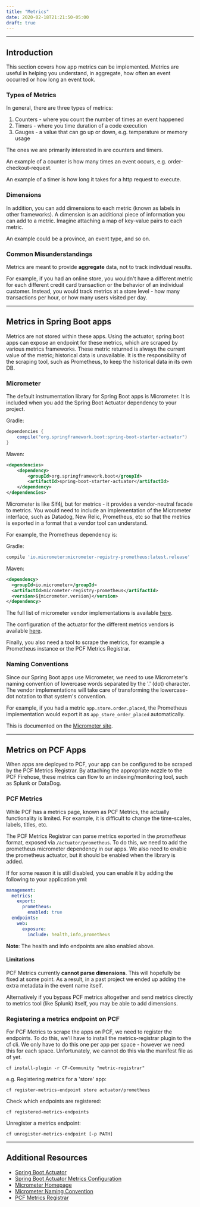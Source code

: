 ```yaml
---
title: "Metrics"
date: 2020-02-18T21:21:50-05:00
draft: true
---
```


---

## Introduction

This section covers how app metrics can be implemented. 
Metrics are useful in helping you understand, in aggregate, how often an event occurred or how long an event took.

### Types of Metrics
In general, there are three types of metrics:

1. Counters - where you count the number of times an event happened
2. Timers - where you time duration of a code execution
3. Gauges - a value that can go up or down, e.g. temperature or memory usage

The ones we are primarily interested in are counters and timers.

An example of a counter is how many times an event occurs, e.g. order-checkout-request.

An example of a timer is how long it takes for a http request to execute.

### Dimensions
In addition, you can add dimensions to each metric (known as labels in other frameworks).
A dimension is an additional piece of information you can add to a metric.
Imagine attaching a map of key-value pairs to each metric.

An example could be a province, an event type, and so on.

### Common Misunderstandings
Metrics are meant to provide **aggregate** data, not to track individual results.

For example, if you had an online store, you wouldn't have a different metric for each different credit card transaction 
or the behavior of an individual customer. 
Instead, you would track metrics at a store level - how many transactions per hour, or how many users visited per day.

---

## Metrics in Spring Boot apps

Metrics are not stored within these apps. Using the actuator, spring boot apps can expose an endpoint for these metrics, 
which are scraped by various metrics frameworks. 
These metric returned is always the current value of the metric; historical data is unavailable.
It is the responsibility of the scraping tool, such as Prometheus, to keep the historical data in its own DB.

### Micrometer

The default instrumentation library for Spring Boot apps is Micrometer. It is included when you add the 
Spring Boot Actuator dependency to your project.

Gradle:
```groovy
dependencies {
    compile("org.springframework.boot:spring-boot-starter-actuator")
}
```

Maven:
```xml
<dependencies>
    <dependency>
        <groupId>org.springframework.boot</groupId>
        <artifactId>spring-boot-starter-actuator</artifactId>
    </dependency>
</dependencies>
```

Micrometer is like Slf4j, but for metrics - it provides a vendor-neutral facade to metrics.
You would need to include an implementation of the Micrometer interface, such as Datadog, New Relic, Prometheus, etc
so that the metrics is exported in a format that a vendor tool can understand.

For example, the Prometheus dependency is:

Gradle:
```groovy
compile 'io.micrometer:micrometer-registry-prometheus:latest.release'
``` 

Maven:
```xml
<dependency>
  <groupId>io.micrometer</groupId>
  <artifactId>micrometer-registry-prometheus</artifactId>
  <version>${micrometer.version}</version>
</dependency>
```

The full list of micrometer vendor implementations is available [here](https://micrometer.io/docs).

The configuration of the actuator for the different metrics vendors is available 
[here](https://docs.spring.io/spring-boot/docs/current/reference/html/production-ready-features.html#production-ready-metrics). 

Finally, you also need a tool to scrape the metrics, for example a Prometheus instance or the PCF Metrics Registrar.

### Naming Conventions

Since our Spring Boot apps use Micrometer, 
we need to use Micrometer's naming convention of lowercase words separated by the '.' (dot) character.
The vendor implementations will take care of transforming the lowercase-dot notation to that system's convention.

For example, if you had a metric `app.store.order.placed`, 
the Prometheus implementation would export it as `app_store_order_placed` automatically.

This is documented on the [Micrometer site](https://micrometer.io/docs/concepts#_naming_meters).

---

## Metrics on PCF Apps

When apps are deployed to PCF, your app can be configured to be scraped by the PCF Metrics Registrar.
By attaching the appropriate nozzle to the PCF Firehose, these metrics can flow to an indexing/monitoring tool, 
such as Splunk or DataDog.

### PCF Metrics

While PCF has a metrics page, known as PCF Metrics, the actually functionality is limited.
For example, it is difficult to change the time-scales, labels, titles, etc.

The PCF Metrics Registrar can parse metrics exported in the _prometheus_ format, exposed via `/actuator/prometheus`. 
To do this, we need to add the prometheus micrometer dependency in our apps. 
We also need to enable the prometheus actuator, but it should be enabled when the library is added.

If for some reason it is still disabled, you can enable it by adding the following to your application yml:

```yaml
management:
  metrics:
    export:
      prometheus:
        enabled: true
  endpoints:
    web:
      exposure:
        include: health,info,prometheus
```
__Note__: The health and info endpoints are also enabled above.

#### Limitations 
PCF Metrics currently **cannot parse dimensions**. This will hopefully be fixed at some point.
As a result, in a past project we ended up adding the extra metadata in the event name itself.

Alternatively if you bypass PCF metrics altogether and send metrics directly to metrics tool (like Splunk) itself, 
you may be able to add dimensions.

### Registering a metrics endpoint on PCF

For PCF Metrics to scrape the apps on PCF, we need to register the endpoints.
To do this, we'll have to install the metrics-registrar plugin to the cf cli.
We only have to do this one per app per space - however we need this for each space.
Unfortunately, we cannot do this via the manifest file as of yet.

```shell script
cf install-plugin -r CF-Community "metric-registrar"
```

e.g. Registering metrics for a 'store' app:
```shell script
cf register-metrics-endpoint store actuator/prometheus
```

Check which endpoints are registered:
```shell script
cf registered-metrics-endpoints
```

Unregister a metrics endpoint:
```shell script
cf unregister-metrics-endpoint [-p PATH]
```

---

## Additional Resources
- [Spring Boot Actuator](https://docs.spring.io/spring-boot/docs/current/reference/html/production-ready-features.html)
- [Spring Boot Actuator Metrics Configuration](https://docs.spring.io/spring-boot/docs/current/reference/html/production-ready-features.html#production-ready-metrics)
- [Micrometer Homepage](https://micrometer.io/)
- [Micrometer Naming Convention](https://micrometer.io/docs/concepts#_naming_meters)
- [PCF Metrics Registrar](https://docs.pivotal.io/pivotalcf/2-6/metric-registrar/using.html)
